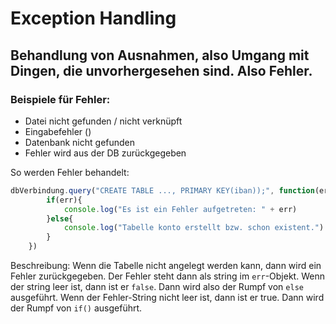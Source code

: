 # Exception Handling

## Behandlung von Ausnahmen, also Umgang mit Dingen, die unvorhergesehen sind. Also Fehler.

### Beispiele für Fehler:
* Datei nicht gefunden / nicht verknüpft
* Eingabefehler ()
* Datenbank nicht gefunden
* Fehler wird aus der DB zurückgegeben

So werden Fehler behandelt:
```Javascript
dbVerbindung.query("CREATE TABLE ..., PRIMARY KEY(iban));", function(err, result){
        if(err){
            console.log("Es ist ein Fehler aufgetreten: " + err)
        }else{
            console.log("Tabelle konto erstellt bzw. schon existent.")    
        }        
    })
```
Beschreibung: Wenn die Tabelle nicht angelegt werden kann, dann wird ein Fehler zurückgegeben. Der Fehler steht dann als string im ```err```-Objekt. Wenn der string leer ist, dann ist er ```false```. Dann wird also der Rumpf von ```else``` ausgeführt. Wenn der Fehler-String nicht leer ist, dann ist er true. Dann wird der Rumpf von ```if()``` ausgeführt.

